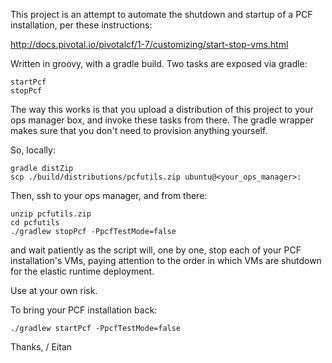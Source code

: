 This project is an attempt to automate the shutdown and startup of a PCF installation, per these instructions:

http://docs.pivotal.io/pivotalcf/1-7/customizing/start-stop-vms.html

Written in groovy, with a gradle build.  Two tasks are exposed via gradle:

    startPcf
    stopPcf

The way this works is that you upload a distribution of this project to your ops manager box, and invoke these tasks from there.  The gradle wrapper makes sure that you don't need to provision anything yourself.

So, locally:

    gradle distZip
    scp ./build/distributions/pcfutils.zip ubuntu@<your_ops_manager>:

Then, ssh to your ops manager, and from there:

    unzip pcfutils.zip
    cd pcfutils
    ./gradlew stopPcf -PpcfTestMode=false

and wait patiently as the script will, one by one, stop each of your PCF installation's VMs, paying attention to the order in which VMs are shutdown for the elastic runtime deployment.

Use at your own risk.

To bring your PCF installation back:

    ./gradlew startPcf -PpcfTestMode=false

Thanks,
/ Eitan


